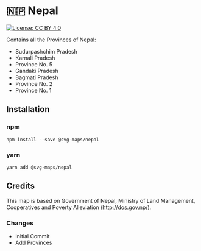 # 🇳🇵 Nepal

[![License: CC BY 4.0](https://img.shields.io/badge/License-CC%20BY%204.0-blue.svg)](https://creativecommons.org/licenses/by/4.0/)

Contains all the Provinces of Nepal:
* Sudurpashchim Pradesh
* Karnali Pradesh
* Province No. 5
* Gandaki Pradesh
* Bagmati Pradesh
* Province No. 2
* Province No. 1

## Installation

### npm

`npm install --save @svg-maps/nepal`

### yarn

`yarn add @svg-maps/nepal`

## Credits

This map is based on Government of Nepal, Ministry of Land Management, Cooperatives and Poverty Alleviation  (http://dos.gov.np/).

### Changes

* Initial Commit
* Add Provinces